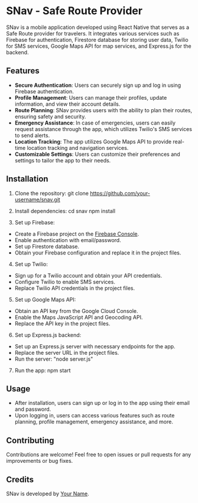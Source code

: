 # SNav - Safe Route Provider

SNav is a mobile application developed using React Native that serves as a Safe Route provider for travelers. It integrates various services such as Firebase for authentication, Firestore database for storing user data, Twilio for SMS services, Google Maps API for map services, and Express.js for the backend.

## Features

- **Secure Authentication**: Users can securely sign up and log in using Firebase authentication.
- **Profile Management**: Users can manage their profiles, update information, and view their account details.
- **Route Planning**: SNav provides users with the ability to plan their routes, ensuring safety and security.
- **Emergency Assistance**: In case of emergencies, users can easily request assistance through the app, which utilizes Twilio's SMS services to send alerts.
- **Location Tracking**: The app utilizes Google Maps API to provide real-time location tracking and navigation services.
- **Customizable Settings**: Users can customize their preferences and settings to tailor the app to their needs.

## Installation

1. Clone the repository:
   git clone https://github.com/your-username/snav.git


2. Install dependencies:
   cd snav
   npm install


3. Set up Firebase:
- Create a Firebase project on the [Firebase Console](https://console.firebase.google.com/).
- Enable authentication with email/password.
- Set up Firestore database.
- Obtain your Firebase configuration and replace it in the project files.

4. Set up Twilio:
- Sign up for a Twilio account and obtain your API credentials.
- Configure Twilio to enable SMS services.
- Replace Twilio API credentials in the project files.

5. Set up Google Maps API:
- Obtain an API key from the Google Cloud Console.
- Enable the Maps JavaScript API and Geocoding API.
- Replace the API key in the project files.

6. Set up Express.js backend:
- Set up an Express.js server with necessary endpoints for the app.
- Replace the server URL in the project files.
- Run the server: "node server.js"


7. Run the app:
   npm start


## Usage

- After installation, users can sign up or log in to the app using their email and password.
- Upon logging in, users can access various features such as route planning, profile management, emergency assistance, and more.

## Contributing

Contributions are welcome! Feel free to open issues or pull requests for any improvements or bug fixes.

## Credits

SNav is developed by [Your Name](https://github.com/ItachI008).


